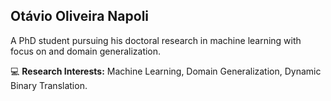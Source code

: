 ## Otávio Oliveira Napoli  

A PhD student pursuing his doctoral research in machine learning with focus on and domain generalization.

💻 **Research Interests:** Machine Learning, Domain Generalization, Dynamic Binary Translation.  
